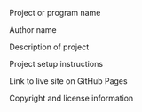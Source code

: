 Project or program name

Author name

Description of project

Project setup instructions

Link to live site on GitHub Pages

Copyright and license information
